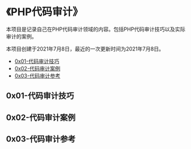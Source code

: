 # 《PHP代码审计》

本项目是记录自己在PHP代码审计领域的内容。包括PHP代码审计技巧以及实际审计的案例。

本项目创建于2021年7月8日，最近的一次更新时间为2021年7月8日。

- [0x01-代码审计技巧]()
- [0x02-代码审计案例]()
- [0x03-代码审计参考]()

## 0x01-代码审计技巧

## 0x02-代码审计案例

## 0x03-代码审计参考